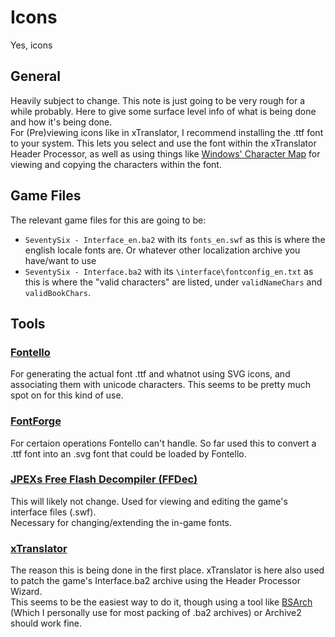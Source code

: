 # Icons
Yes, icons

## General
Heavily subject to change.
This note is just going to be very rough for a while probably. Here to give some surface level info of what is being done and how it's being done.  
For (Pre)viewing icons like in xTranslator, I recommend installing the .ttf font to your system. This lets you select and use the font within the xTranslator Header Processor, as well as using things like [Windows' Character Map](https://en.wikipedia.org/wiki/Character_Map_(Windows)) for viewing and copying the characters within the font.

## Game Files
The relevant game files for this are going to be:
* `SeventySix - Interface_en.ba2` with its `fonts_en.swf` as this is where the english locale fonts are. Or whatever other localization archive you have/want to use
* `SeventySix - Interface.ba2` with its `\interface\fontconfig_en.txt` as this is where the "valid characters" are listed, under `validNameChars` and `validBookChars`.

## Tools

### [Fontello](https://fontello.com/)
For generating the actual font .ttf and whatnot using SVG icons, and associating them with unicode characters. This seems to be pretty much spot on for this kind of use.

### [FontForge](https://fontforge.org/)
For certaion operations Fontello can't handle. So far used this to convert a .ttf font into an .svg font that could be loaded by Fontello.

### [JPEXs Free Flash Decompiler (FFDec)](https://github.com/jindrapetrik/jpexs-decompiler)
This will likely not change. Used for viewing and editing the game's interface files (.swf).  
Necessary for changing/extending the in-game fonts.

### [xTranslator](https://www.nexusmods.com/starfield/mods/313)
The reason this is being done in the first place. xTranslator is here also used to patch the game's Interface.ba2 archive using the Header Processor Wizard.  
This seems to be the easiest way to do it, though using a tool like [BSArch](https://www.nexusmods.com/newvegas/mods/64745) (Which I personally use for most packing of .ba2 archives) or Archive2 should work fine.